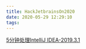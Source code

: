 ```yaml
---
title: HackJetbrainsOn2020
date: 2020-05-29 12:29:10
tags:
---
```

[5分钟处理IntelliJ IDEA-2019.3.1](http://wuxiaolong.tech/?p=33)

